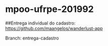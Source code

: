 # mpoo-ufrpe-201992

##Entrega individual do cadastro: https://github.com/maangelos/wanderlust-app

Branch: entrega-cadastro
